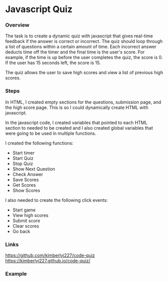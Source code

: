 # Javascript Quiz

### Overview

The task is to create a dynamic quiz with javascript that gives real-time feedback if the answer is correct or incorrect. The quiz should loop through a list of questions within a certain amount of time. Each incorrect answer deducts time off the timer and the final time is the user's score. For example, if the time is up before the user completes the quiz, the score is 0. If the user has 15 seconds left, the score is 15. 

The quiz allows the user to save high scores and view a list of previous high scores.

### Steps

In HTML, I created empty sections for the questions, submission page, and the high score page. This is so I could dynamically create HTML with javascript.

In the javascript code, I created variables that pointed to each HTML section to needed to be created and I also created global variables that were going to be used in multiple functions.

I created the following functions:
- Start timer
- Start Quiz
- Stop Quiz
- Show Next Question
- Check Answer
- Save Scores
- Get Scores
- Show Scores

I also needed to create the following click events:

- Start game
- View high scores
- Submit score
- Clear scores
- Go back

### Links
https://github.com/kimberlyj227/code-quiz
https://kimberlyj227.github.io/code-quiz/

### Example






